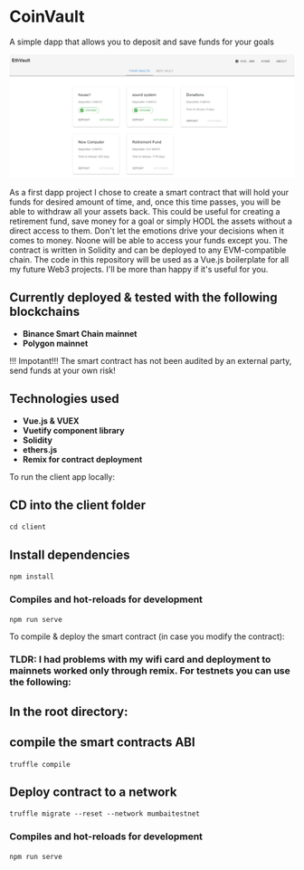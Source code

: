 # CoinVault
A simple dapp that allows you to deposit and save funds for your goals


<img src="./look.PNG">

As a first dapp project I chose to create a smart contract that will hold your funds for desired amount of time, and, once this time
passes, you will be able to withdraw all your assets back. This could be useful for creating a retirement fund, save money for a goal or simply 
HODL the assets without a direct access to them. Don't let the emotions drive your decisions when it comes to money. Noone will be able to access your funds except you. The contract is written in Solidity and can be deployed to any EVM-compatible chain. The code in this repository will be used as a Vue.js boilerplate for all my future Web3 projects. I'll be more than happy if it's useful for you. 

## Currently deployed & tested with the following blockchains

* **Binance Smart Chain mainnet**
* **Polygon mainnet**

!!! Impotant!!! The smart contract has not been audited by an external party, send funds at your own risk! 

## Technologies used

* **Vue.js & VUEX**
* **Vuetify component library**
* **Solidity**
* **ethers.js**
* **Remix for contract deployment**



To run the client app locally: 

## CD into the client folder 
```
cd client 
```

## Install dependencies
```
npm install
```

### Compiles and hot-reloads for development
```
npm run serve
```


To compile & deploy the smart contract (in case you modify the contract): 

### TLDR: I had problems with my wifi card and deployment to mainnets worked only through remix. For testnets you can use the following:

## In the root directory: 

## compile the smart contracts ABI
```
truffle compile
```

## Deploy contract to a network
```
truffle migrate --reset --network mumbaitestnet
```

### Compiles and hot-reloads for development
```
npm run serve
```
